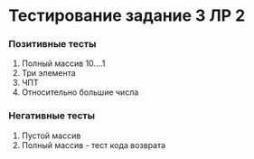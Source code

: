 # Тестирование задание 3 ЛР 2

### Позитивные тесты

1. Полный массив 10....1
2. Три элемента
3. ЧПТ
4. Относительно большие числа

### Негативные тесты

1. Пустой массив
2. Полный массив - тест кода возврата
